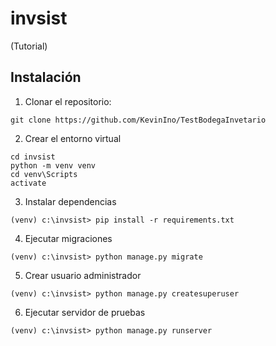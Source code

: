 # invsist
(Tutorial)

## Instalación

1. Clonar el repositorio: 

```
git clone https://github.com/KevinIno/TestBodegaInvetario
```

2. Crear el entorno virtual

```
cd invsist
python -m venv venv
cd venv\Scripts
activate
```

3. Instalar dependencias

```
(venv) c:\invsist> pip install -r requirements.txt
```

4. Ejecutar migraciones

```
(venv) c:\invsist> python manage.py migrate
```

5. Crear usuario administrador

```
(venv) c:\invsist> python manage.py createsuperuser
```

6. Ejecutar servidor de pruebas

```
(venv) c:\invsist> python manage.py runserver
```


